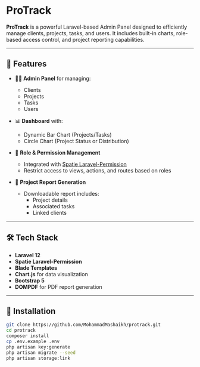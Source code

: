 # ProTrack

**ProTrack** is a powerful Laravel-based Admin Panel designed to efficiently manage clients, projects, tasks, and users. It includes built-in charts, role-based access control, and project reporting capabilities.

---

## 🚀 Features

- 🧑‍💼 **Admin Panel** for managing:
  - Clients
  - Projects
  - Tasks
  - Users

- 📊 **Dashboard** with:
  - Dynamic Bar Chart (Projects/Tasks)
  - Circle Chart (Project Status or Distribution)

- 🔐 **Role & Permission Management**
  - Integrated with [Spatie Laravel-Permission](https://spatie.be/docs/laravel-permission)
  - Restrict access to views, actions, and routes based on roles

- 📝 **Project Report Generation**
  - Downloadable report includes:
    - Project details
    - Associated tasks
    - Linked clients

---

## 🛠️ Tech Stack

- **Laravel 12**
- **Spatie Laravel-Permission**
- **Blade Templates**
- **Chart.js** for data visualization
- **Bootstrap 5**
- **DOMPDF** for PDF report generation

---

## 🔧 Installation

```bash
git clone https://github.com/MohammadMashaikh/protrack.git
cd protrack
composer install
cp .env.example .env
php artisan key:generate
php artisan migrate --seed
php artisan storage:link
